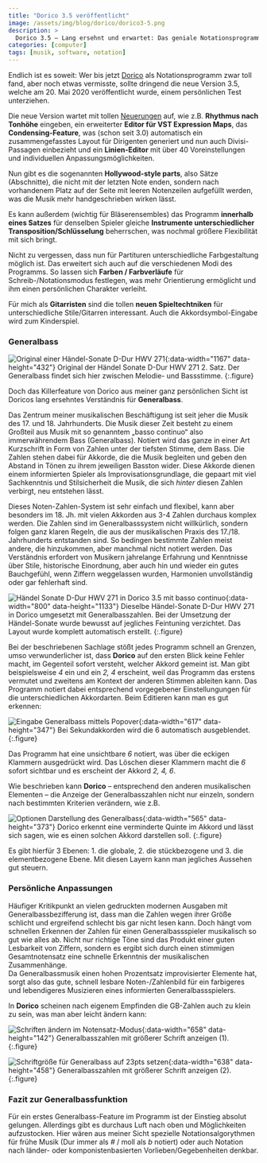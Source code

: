 ```yaml
---
title: "Dorico 3.5 veröffentlicht"
image: /assets/img/blog/dorico/dorico3-5.png
description: >
  Dorico 3.5 – Lang ersehnt und erwartet: Das geniale Notationsprogramm von Steinberg „versteht“ endlich Generalbass.
categories: [computer]
tags: [musik, software, notation]
---
```



Endlich ist es soweit: Wer bis jetzt [Dorico](https://new.steinberg.net/dorico/) als Notationsprogramm zwar toll fand, aber noch etwas vermisste, sollte dringend die neue Version 3.5, welche am 20. Mai 2020 veröffentlicht wurde, einem persönlichen Test unterziehen.

Die neue Version wartet mit tollen [Neuerungen](https://new.steinberg.net/dorico/new-features/) auf, wie z.B. **Rhythmus nach Tonhöhe** eingeben, ein erweiterter **Editor für VST Expression Maps**, das **Condensing-Feature**, was (schon seit 3.0) automatisch ein zusammengefasstes Layout für Dirigenten generiert und nun auch Divisi-Passagen einbezieht und ein **Linien-Editor** mit über 40 Voreinstellungen und individuellen Anpassungsmöglichkeiten.

Nun gibt es die sogenannten **Hollywood-style parts**, also Sätze (Abschnitte), die nicht mit der letzten Note enden, sondern nach vorhandenem Platz auf der Seite mit leeren Notenzeilen aufgefüllt werden, was die Musik mehr handgeschrieben wirken lässt.

Es kann außerdem (wichtig für Bläserensembles) das Programm **innerhalb eines Satzes** für denselben Spieler gleiche **Instrumente unterschiedlicher Transposition/Schlüsselung** beherrschen, was nochmal größere Flexibilität mit sich bringt.

Nicht zu vergessen, dass nun für Partituren unterschiedliche Farbgestaltung möglich ist. Das erweitert sich auch auf die verschiedenen Modi des Programms. So lassen sich **Farben&nbsp;/ Farbverläufe** für Schreib-/Notationsmodus festlegen, was mehr Orientierung ermöglicht und ihm einen persönlichen Charakter verleiht.

Für mich als **Gitarristen** sind die tollen **neuen Spieltechtniken** für unterschiedliche Stile/Gitarren interessant. Auch die Akkordsymbol-Eingabe wird zum Kinderspiel.

### Generalbass

![Original einer Händel-Sonate D-Dur HWV 271](/assets/img/blog/dorico/Haendel_Sonate_D-Maj_HWV_271.png){:data-width="1167" data-height="432"}
Original der Händel Sonate D-Dur HWV 271 2. Satz. Der Generalbass findet sich hier zwischen Melodie- und Bassstimme.
{:.figure}

Doch das Killerfeature von Dorico aus meiner ganz persönlichen Sicht ist Doricos lang ersehntes Verständnis für **Generalbass**.

Das Zentrum meiner musikalischen Beschäftigung ist seit jeher die Musik des 17. und 18. Jahrhunderts. Die Musik dieser Zeit besteht zu einem Großteil aus Musik mit so genanntem „basso continuo“ also immerwährendem Bass (Generalbass). Notiert wird das ganze in einer Art Kurzschrift in Form von Zahlen unter der tiefsten Stimme, dem Bass. Die Zahlen stehen dabei für Akkorde, die die Musik begleiten und geben den Abstand in Tönen zu ihrem jeweiligen Basston wider. Diese Akkorde dienen einem informierten Spieler als Improvisationsgrundlage, die gepaart mit viel Sachkenntnis und Stilsicherheit die Musik, die sich *hinter* diesen Zahlen verbirgt, neu entstehen lässt.

Dieses Noten-Zahlen-System ist sehr einfach und flexibel, kann aber besonders im 18. Jh. mit vielen Akkorden aus 3-4 Zahlen durchaus komplex werden. Die Zahlen sind im Generalbasssystem nicht willkürlich, sondern folgen ganz klaren Regeln, die aus der musikalischen Praxis des 17./18. Jahrhunderts entstanden sind. So bedingen bestimmte Zahlen meist andere, die hinzukommen, aber manchmal nicht notiert werden. Das Verständnis erfordert von Musikern jahrelange Erfahrung und Kenntnisse über Stile, historische Einordnung, aber auch hin und wieder ein gutes Bauchgefühl, wenn Ziffern weggelassen wurden, Harmonien unvollständig oder gar fehlerhaft sind.

![Händel Sonate D-Dur HWV 271 in Dorico 3.5 mit basso continuo](/assets/img/blog/dorico/dorico_3-5_haendel_sonate_dmaj_hwv_271.png){:data-width="800" data-height="1133"}
Dieselbe Händel-Sonate D-Dur HWV 271 in Dorico umgesetzt mit Generalbasszahlen. Bei der Umsetzung der Händel-Sonate wurde bewusst auf jegliches Feintuning verzichtet. Das Layout wurde komplett automatisch erstellt.
{:.figure}

Bei der beschriebenen Sachlage stößt jedes Programm schnell an Grenzen, umso verwunderlicher ist, dass **Dorico** auf den ersten Blick keine Fehler macht, im Gegenteil sofort versteht, welcher Akkord gemeint ist. Man gibt beispielsweise *4* ein und ein *2, 4* erscheint, weil das Programm das erstens vermutet und zweitens am Kontext der anderen Stimmen ableiten kann. Das Programm notiert dabei entsprechend vorgegebener Einstellungungen für die unterschiedlichen Akkordarten. Beim Editieren kann man es gut erkennen:

![Eingabe Generalbass mittels Popover](/assets/img/blog/dorico/dorico_3-5_generalbass1.png){:data-width="617" data-height="347"}
Bei Sekundakkorden wird die 6 automatisch ausgeblendet.
{:.figure}

Das Programm hat eine unsichtbare *6* notiert, was über die eckigen Klammern ausgedrückt wird. Das Löschen dieser Klammern macht die *6* sofort sichtbar und es erscheint der Akkord *2, 4, 6*.

Wie beschrieben kann **Dorico** – entsprechend den anderen musikalischen Elementen – die Anzeige der Generalbasszahlen nicht nur einzeln, sondern nach bestimmten Kriterien verändern, wie z.B.

![Optionen Darstellung des Generalbass](/assets/img/blog/dorico/dorico_3-5_generalbass2.png){:data-width="565" data-height="373"}
Dorico erkennt eine verminderte Quinte im Akkord und lässt sich sagen, wie es einen solchen Akkord darstellen soll.
{:.figure}

Es gibt hierfür 3 Ebenen: 1. die globale, 2. die stückbezogene und 3. die elementbezogene Ebene. Mit diesen Layern kann man jegliches Aussehen gut steuern.

### Persönliche Anpassungen

Häufiger Kritikpunkt an vielen gedruckten modernen Ausgaben mit Generalbassbezifferung ist, dass man die Zahlen wegen ihrer Größe schlicht und ergreifend schlecht bis gar nicht lesen kann. Doch hängt vom schnellen Erkennen der Zahlen für einen Generalbassspieler musikalisch so gut wie alles ab. Nicht nur richtige Töne sind das Produkt einer guten Lesbarkeit von Ziffern, sondern es ergibt sich durch einen stimmigen Gesamtnotensatz eine schnelle Erkenntnis der musikalischen Zusammenhänge.  
Da Generalbassmusik einen hohen Prozentsatz improvisierter Elemente hat, sorgt also das gute, schnell lesbare Noten-/Zahlenbild für ein farbigeres und lebendigeres Musizieren eines informierten Generalbassspielers.

In **Dorico** scheinen nach eigenem Empfinden die GB-Zahlen auch zu klein zu sein, was man aber leicht ändern kann:

![Schriften ändern im Notensatz-Modus](/assets/img/blog/dorico/dorico_3-5_schrift_aendern1.png){:data-width="658" data-height="142"}
Generalbasszahlen mit größerer Schrift anzeigen (1).
{:.figure}

![Schriftgröße für Generalbass auf 23pts setzen](/assets/img/blog/dorico/dorico_3-5_schrift_aendern2.png){:data-width="638" data-height="458"}
Generalbasszahlen mit größerer Schrift anzeigen (2).
{:.figure}

### Fazit zur Generalbassfunktion

Für ein erstes Generalbass-Feature im Programm ist der Einstieg absolut gelungen. Allerdings gibt es durchaus Luft nach oben und Möglichkeiten aufzustocken. Hier wären aus meiner Sicht spezielle Notationsalgorythmen für frühe Musik (Dur immer als *#* / moll als *b* notiert) oder auch Notation nach länder- oder komponistenbasierten Vorlieben/Gegebenheiten denkbar.


